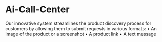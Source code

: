 # Ai-Call-Center
Our innovative system streamlines the product discovery process for customers by allowing them to submit requests in various formats: • An image of the product or a screenshot • A product link • A text message
